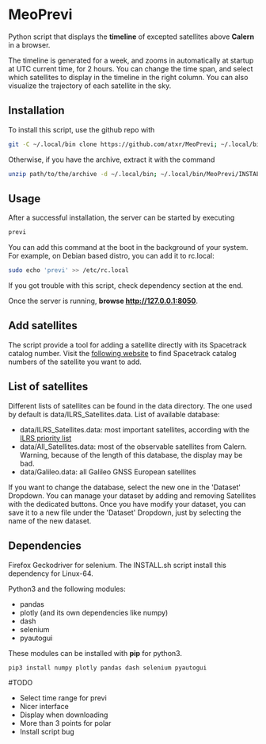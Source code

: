 # MeoPrevi
Python script that displays the **timeline** of excepted satellites above **Calern** in a browser.


The timeline is generated for a week, and zooms in automatically at startup at UTC current time, for 2 hours.
You can change the time span, and select which satellites to display in the timeline in the right column.
You can also visualize the trajectory of each satellite in the sky.

## Installation

To install this script, use the github repo with
```bash
git -C ~/.local/bin clone https://github.com/atxr/MeoPrevi; ~/.local/bin/MeoPrevi/INSTALL.sh
```

Otherwise, if you have the archive, extract it with the command
```bash
unzip path/to/the/archive -d ~/.local/bin; ~/.local/bin/MeoPrevi/INSTALL.sh
```

## Usage

After a successful installation, the server can be started by executing 
```bash
previ
```

You can add this command at the boot in the background of your system. For example, on Debian based distro, you can add it to rc.local:
```bash
sudo echo 'previ' >> /etc/rc.local
```
If you got trouble with this script, check dependency section at the end.

Once the server is running, **browse http://127.0.0.1:8050**.

## Add satellites

The script provide a tool for adding a satellite directly with its Spacetrack catalog number. Visit the [following website](https://heavens-above.com/Satellites.aspx) to find Spacetrack catalog numbers of the satellite you want to add.

## List of satellites
Different lists of satellites can be found in the data directory. 
The one used by default is data/ILRS\_Satellites.data. 
List of available database:
- data/ILRS\_Satellites.data: most important satellites, according with the [ILRS priority list](https://ilrs.gsfc.nasa.gov/missions/mission_operations/priorities/index.html)
- data/All\_Satellites.data: most of the observable satellites from Calern. Warning, because of the length of this database, the display may be bad.
- data/Galileo.data: all Galileo GNSS European satellites

If you want to change the database, select the new one in the 'Dataset' Dropdown.
You can manage your dataset by adding and removing Satellites with the dedicated buttons. Once you have modify your dataset, you can save it to a new file under the 'Dataset' Dropdown, just by selecting the name of the new dataset.

## Dependencies

Firefox
Geckodriver for selenium. The INSTALL.sh script install this dependency for Linux-64. 

Python3 and the following modules:
- pandas
- plotly (and its own dependencies like numpy)
- dash
- selenium
- pyautogui

These modules can be installed with **pip** for python3.
```bash
pip3 install numpy plotly pandas dash selenium pyautogui
```

#TODO 
- Select time range for previ
- Nicer interface
- Display when downloading
- More than 3 points for polar
- Install script bug

